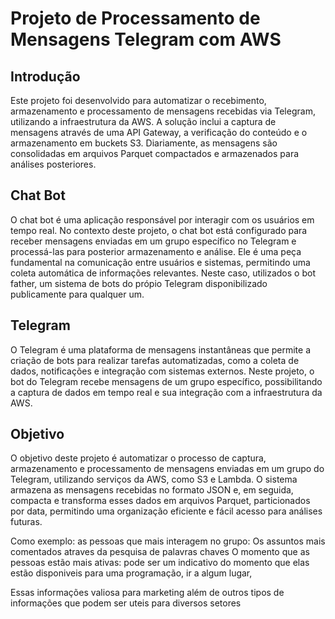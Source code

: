 # Projeto de Processamento de Mensagens Telegram com AWS

## Introdução
Este projeto foi desenvolvido para automatizar o recebimento, armazenamento e processamento de mensagens recebidas via Telegram, utilizando a infraestrutura da AWS. A solução inclui a captura de mensagens através de uma API Gateway, a verificação do conteúdo e o armazenamento em buckets S3. Diariamente, as mensagens são consolidadas em arquivos Parquet compactados e armazenados para análises posteriores.

## Chat Bot
O chat bot é uma aplicação responsável por interagir com os usuários em tempo real. No contexto deste projeto, o chat bot está configurado para receber mensagens enviadas em um grupo específico no Telegram e processá-las para posterior armazenamento e análise. Ele é uma peça fundamental na comunicação entre usuários e sistemas, permitindo uma coleta automática de informações relevantes. Neste caso, utilizados o bot father, um sistema de bots do própio Telegram disponibilizado publicamente para qualquer um.

## Telegram
O Telegram é uma plataforma de mensagens instantâneas que permite a criação de bots para realizar tarefas automatizadas, como a coleta de dados, notificações e integração com sistemas externos. Neste projeto, o bot do Telegram recebe mensagens de um grupo específico, possibilitando a captura de dados em tempo real e sua integração com a infraestrutura da AWS.

## Objetivo
O objetivo deste projeto é automatizar o processo de captura, armazenamento e processamento de mensagens enviadas em um grupo do Telegram, utilizando serviços da AWS, como S3 e Lambda. O sistema armazena as mensagens recebidas no formato JSON e, em seguida, compacta e transforma esses dados em arquivos Parquet, particionados por data, permitindo uma organização eficiente e fácil acesso para análises futuras.

Como exemplo: as pessoas que mais interagem no grupo:
Os assuntos mais comentados atraves da pesquisa de palavras chaves
O momento que as pessoas estão mais ativas: pode ser um indicativo do momento que elas estão disponiveis para uma programação, ir a algum lugar,

Essas informações valiosa para marketing além de outros tipos de informações que podem ser uteis para diversos setores

